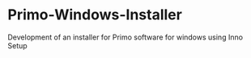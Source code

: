 # Primo-Windows-Installer
Development of an installer for Primo software for windows using Inno Setup
